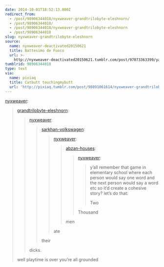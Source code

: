 ```yaml
---
date: 2014-10-01T18:52:13.000Z
redirect_from:
  - /post/98906344018/nyxweaver-grandtrilobyte-eleshnorn/
  - /post/98906344018/
  - /post/98906344018/nyxweaver-grandtrilobyte-eleshnorn
  - /post/98906344018
slug: nyxweaver-grandtrilobyte-eleshnorn
source:
  name: nyxweaver-deactivated20150621
  title: Battesimo de Fuoco
  url: >-
    http://nyxweaver-deactivated20150621.tumblr.com/post/97073363399/yall-remember-that-game-in-elementary-school
tumblrid: 98906344018
type: text
via:
  name: pixiaq
  title: Catbutt touchingmybutt
  url: 'http://pixiaq.tumblr.com/post/98891061614/nyxweaver-grandtrilobyte-eleshnorn'
---
```

<p><a class="tumblr_blog" href="http://nyxweaver.tumblr.com/post/97074592914/grandtrilobyte-eleshnorn-nyxweaver">nyxweaver</a>:</p>
<blockquote>
<p><a class="tumblr_blog" href="http://grandtrilobyte-eleshnorn.tumblr.com/post/97074430278/nyxweaver-sarkhan-volkswagen-nyxweaver">grandtrilobyte-eleshnorn</a>:</p>
<blockquote>
<p><a class="tumblr_blog" href="http://nyxweaver.tumblr.com/post/97074345194/sarkhan-volkswagen-nyxweaver-abzan-houses">nyxweaver</a>:</p>
<blockquote>
<p><a class="tumblr_blog" href="http://sarkhan-volkswagen.tumblr.com/post/97074307181/nyxweaver-abzan-houses-nyxweaver-yall">sarkhan-volkswagen</a>:</p>
<blockquote>
<p><a class="tumblr_blog" href="http://nyxweaver.tumblr.com/post/97074252209/abzan-houses-nyxweaver-yall-remember-that">nyxweaver</a>:</p>
<blockquote>
<p><a class="tumblr_blog" href="http://abzan-houses.tumblr.com/post/97073401154/nyxweaver-yall-remember-that-game-in">abzan-houses</a>:</p>
<blockquote>
<p><a class="tumblr_blog" href="http://nyxweaver.tumblr.com/post/97073363399/yall-remember-that-game-in-elementary-school">nyxweaver</a>:</p>
<blockquote>
<p>y’all remember that game in elementary school where each person would say one word and the next person would say a word etc so it’d create a cohesive story? let’s do that:</p>
<p>Two</p>
</blockquote>
<p>Thousand</p>
</blockquote>
<p>men</p>
</blockquote>
<p>ate</p>
</blockquote>
<p>their</p>
</blockquote>
<p>dicks.</p>
</blockquote>
<p>well playtime is over you’re all grounded</p>
</blockquote>
